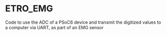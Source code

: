 # ETRO_EMG
Code to use the ADC of a PSoC6 device and transmit the digitized values to a computer via UART, as part of an EMG sensor

